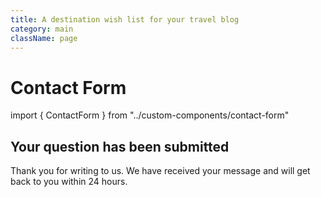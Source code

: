```yaml
---
title: A destination wish list for your travel blog
category: main
className: page
---
```


# Contact Form

import { ContactForm } from "../custom-components/contact-form"

<ContactForm>

## Your question has been submitted

Thank you for writing to us. We have received your message and will get back to you within 24 hours. 

</ContactForm>